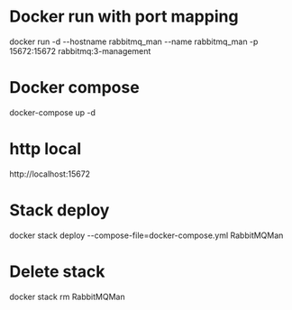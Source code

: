 # Docker run with port mapping
docker run -d --hostname rabbitmq_man --name rabbitmq_man -p 15672:15672 rabbitmq:3-management

# Docker compose
docker-compose up -d

# http local
http://localhost:15672

# Stack deploy
docker stack deploy --compose-file=docker-compose.yml RabbitMQMan 

# Delete stack
docker stack rm RabbitMQMan



